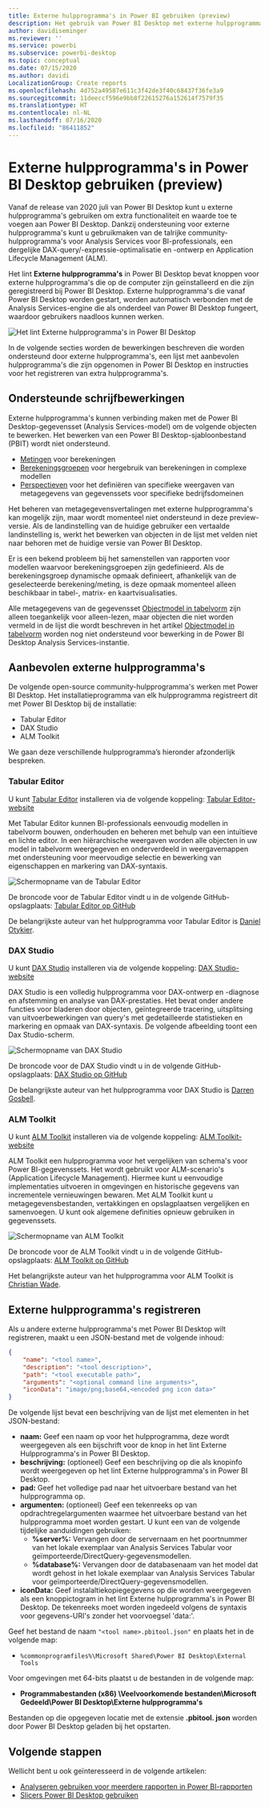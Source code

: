 ```yaml
---
title: Externe hulpprogramma's in Power BI gebruiken (preview)
description: Het gebruik van Power BI Desktop met externe hulpprogramma's uitbreiden
author: davidiseminger
ms.reviewer: ''
ms.service: powerbi
ms.subservice: powerbi-desktop
ms.topic: conceptual
ms.date: 07/15/2020
ms.author: davidi
LocalizationGroup: Create reports
ms.openlocfilehash: 4d752a49587e611c3f42de3f40c68437f36fe3a9
ms.sourcegitcommit: 11deeccf596e9bb8f22615276a152614f7579f35
ms.translationtype: HT
ms.contentlocale: nl-NL
ms.lasthandoff: 07/16/2020
ms.locfileid: "86411852"
---
```

# <a name="using-external-tools-in-power-bi-desktop-preview"></a>Externe hulpprogramma's in Power BI Desktop gebruiken (preview)

Vanaf de release van 2020 juli van Power BI Desktop kunt u externe hulpprogramma's gebruiken om extra functionaliteit en waarde toe te voegen aan Power BI Desktop. Dankzij ondersteuning voor externe hulpprogramma's kunt u gebruikmaken van de talrijke community-hulpprogramma's voor Analysis Services voor BI-professionals, een dergelijke DAX-query/-expressie-optimalisatie en -ontwerp en Application Lifecycle Management (ALM).

Het lint **Externe hulpprogramma's** in Power BI Desktop bevat knoppen voor externe hulpprogramma's die op de computer zijn geïnstalleerd en die zijn geregistreerd bij Power BI Desktop. Externe hulpprogramma's die vanaf Power BI Desktop worden gestart, worden automatisch verbonden met de Analysis Services-engine die als onderdeel van Power BI Desktop fungeert, waardoor gebruikers naadloos kunnen werken.

![Het lint Externe hulpprogramma's in Power BI Desktop](media/desktop-external-tools/desktop-external-tools-01.png)

In de volgende secties worden de bewerkingen beschreven die worden ondersteund door externe hulpprogramma's, een lijst met aanbevolen hulpprogramma's die zijn opgenomen in Power BI Desktop en instructies voor het registreren van extra hulpprogramma's.

## <a name="supported-write-operations"></a>Ondersteunde schrijfbewerkingen

Externe hulpprogramma's kunnen verbinding maken met de Power BI Desktop-gegevensset (Analysis Services-model) om de volgende objecten te bewerken. Het bewerken van een Power BI Desktop-sjabloonbestand (PBIT) wordt niet ondersteund.

* [Metingen](https://docs.microsoft.com/analysis-services/tabular-models/measures-ssas-tabular) voor berekeningen
* [Berekeningsgroepen](https://docs.microsoft.com/analysis-services/tabular-models/calculation-groups) voor hergebruik van berekeningen in complexe modellen
* [Perspectieven](https://docs.microsoft.com/analysis-services/tabular-models/perspectives-ssas-tabular) voor het definiëren van specifieke weergaven van metagegevens van gegevenssets voor specifieke bedrijfsdomeinen

Het beheren van metagegevensvertalingen met externe hulpprogramma's kan mogelijk zijn, maar wordt momenteel niet ondersteund in deze preview-versie. Als de landinstelling van de huidige gebruiker een vertaalde landinstelling is, werkt het bewerken van objecten in de lijst met velden niet naar behoren met de huidige versie van Power BI Desktop. 

Er is een bekend probleem bij het samenstellen van rapporten voor modellen waarvoor berekeningsgroepen zijn gedefinieerd. Als de berekeningsgroep dynamische opmaak definieert, afhankelijk van de geselecteerde berekening/meting, is deze opmaak momenteel alleen beschikbaar in tabel-, matrix- en kaartvisualisaties.

Alle metagegevens van de gegevensset [Objectmodel in tabelvorm](https://docs.microsoft.com/analysis-services/tom/introduction-to-the-tabular-object-model-tom-in-analysis-services-amo) zijn alleen toegankelijk voor alleen-lezen, maar objecten die niet worden vermeld in de lijst die wordt beschreven in het artikel [Objectmodel in tabelvorm](https://docs.microsoft.com/analysis-services/tom/introduction-to-the-tabular-object-model-tom-in-analysis-services-amo) worden nog niet ondersteund voor bewerking in de Power BI Desktop Analysis Services-instantie.


## <a name="featured-external-tools"></a>Aanbevolen externe hulpprogramma's

De volgende open-source community-hulpprogramma's werken met Power BI Desktop. Het installatieprogramma van elk hulpprogramma registreert dit met Power BI Desktop bij de installatie:

* Tabular Editor
* DAX Studio
* ALM Toolkit

We gaan deze verschillende hulpprogramma’s hieronder afzonderlijk bespreken.

### <a name="tabular-editor"></a>Tabular Editor

U kunt [Tabular Editor](https://tabulareditor.com/) installeren via de volgende koppeling: [Tabular Editor-website](https://tabulareditor.com/)

Met Tabular Editor kunnen BI-professionals eenvoudig modellen in tabelvorm bouwen, onderhouden en beheren met behulp van een intuïtieve en lichte editor. In een hiërarchische weergaven worden alle objecten in uw model in tabelvorm weergegeven en onderverdeeld in weergavemappen met ondersteuning voor meervoudige selectie en bewerking van eigenschappen en markering van DAX-syntaxis.

![Schermopname van de Tabular Editor](media/desktop-external-tools/desktop-external-tools-02.png)

De broncode voor de Tabular Editor vindt u in de volgende GitHub-opslagplaats: [Tabular Editor op GitHub](https://github.com/otykier/TabularEditor)

De belangrijkste auteur van het hulpprogramma voor Tabular Editor is [Daniel Otykier](https://www.linkedin.com/in/daniel-otykier-2231876).


### <a name="dax-studio"></a>DAX Studio

U kunt [DAX Studio](https://daxstudio.org) installeren via de volgende koppeling: [DAX Studio-website](https://daxstudio.org)

DAX Studio is een volledig hulpprogramma voor DAX-ontwerp en -diagnose en afstemming en analyse van DAX-prestaties. Het bevat onder andere functies voor bladeren door objecten, geïntegreerde tracering, uitsplitsing van uitvoerbewerkingen van query's met gedetailleerde statistieken en markering en opmaak van DAX-syntaxis. De volgende afbeelding toont een Dax Studio-scherm. 

![Schermopname van DAX Studio](media/desktop-external-tools/desktop-external-tools-03.png)

De broncode voor de DAX Studio vindt u in de volgende GitHub-opslagplaats: [DAX Studio op GitHub](https://github.com/DaxStudio/DaxStudio)

De belangrijkste auteur van het hulpprogramma voor DAX Studio is [Darren Gosbell](https://www.linkedin.com/in/darrengosbell).

### <a name="alm-toolkit"></a>ALM Toolkit

U kunt [ALM Toolkit](http://alm-toolkit.com) installeren via de volgende koppeling: [ALM Toolkit-website](http://alm-toolkit.com)

ALM Toolkit een hulpprogramma voor het vergelijken van schema's voor Power BI-gegevenssets. Het wordt gebruikt voor ALM-scenario's (Application Lifecycle Management). Hiermee kunt u eenvoudige implementaties uitvoeren in omgevingen en historische gegevens van incrementele vernieuwingen bewaren. Met ALM Toolkit kunt u metagegevensbestanden, vertakkingen en opslagplaatsen vergelijken en samenvoegen. U kunt ook algemene definities opnieuw gebruiken in gegevenssets.

![Schermopname van ALM Toolkit](media/desktop-external-tools/desktop-external-tools-04.png)

De broncode voor de ALM Toolkit vindt u in de volgende GitHub-opslagplaats: [ALM Toolkit op GitHub](https://github.com/microsoft/analysis-services)

Het belangrijkste auteur van het hulpprogramma voor ALM Toolkit is [Christian Wade](https://www.linkedin.com/in/christianwade1).


## <a name="how-to-register-external-tools"></a>Externe hulpprogramma's registreren

Als u andere externe hulpprogramma's met Power BI Desktop wilt registreren, maakt u een JSON-bestand met de volgende inhoud:

```json
{
    "name": "<tool name>",
    "description": "<tool description>",
    "path": "<tool executable path>",
    "arguments": "<optional command line arguments>",
    "iconData": "image/png;base64,<encoded png icon data>"
}
```

De volgende lijst bevat een beschrijving van de lijst met elementen in het JSON-bestand:
 
* **naam:** Geef een naam op voor het hulpprogramma, deze wordt weergegeven als een bijschrift voor de knop in het lint Externe Hulpprogramma's in Power BI Desktop.
* **beschrijving:** (optioneel) Geef een beschrijving op die als knopinfo wordt weergegeven op het lint Externe hulpprogramma's in Power BI Desktop.
* **pad:** Geef het volledige pad naar het uitvoerbare bestand van het hulpprogramma op.
* **argumenten:** (optioneel) Geef een tekenreeks op van opdrachtregelargumenten waarmee het uitvoerbare bestand van het hulpprogramma moet worden gestart. U kunt een van de volgende tijdelijke aanduidingen gebruiken:
    * **%server%:** Vervangen door de servernaam en het poortnummer van het lokale exemplaar van Analysis Services Tabular voor geïmporteerde/DirectQuery-gegevensmodellen.
    * **%database%:** Vervangen door de databasenaam van het model dat wordt gehost in het lokale exemplaar van Analysis Services Tabular voor geïmporteerde/DirectQuery-gegevensmodellen.
* **iconData:** Geef instalaltiekopiegegevens op die worden weergegeven als een knoppictogram in het lint Externe hulpprogramma's in Power BI Desktop. De tekenreeks moet worden ingedeeld volgens de syntaxis voor gegevens-URI's zonder het voorvoegsel 'data:'.
 
Geef het bestand de naam `"<tool name>.pbitool.json"` en plaats het in de volgende map:

* `%commonprogramfiles%\Microsoft Shared\Power BI Desktop\External Tools`

Voor omgevingen met 64-bits plaatst u de bestanden in de volgende map:

* **Programmabestanden (x86) \Veelvoorkomende bestanden\Microsoft Gedeeld\Power BI Desktop\Externe hulpprogramma's**

Bestanden op die opgegeven locatie met de extensie **.pbitool. json** worden door Power BI Desktop geladen bij het opstarten.


## <a name="next-steps"></a>Volgende stappen

Wellicht bent u ook geïnteresseerd in de volgende artikelen:

* [Analyseren gebruiken voor meerdere rapporten in Power BI-rapporten](desktop-cross-report-drill-through.md)
* [Slicers Power BI Desktop gebruiken](../visuals/power-bi-visualization-slicers.md)


